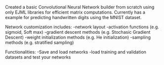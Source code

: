 Created a basic Convolutional Neural Network builder from scratch using only EJML libraries for efficient matrix computations. 
Currently has a example for predicting handwritten digits using the MNIST dataset. 

Network customization includes:
-network layout
-activation functions (e.g. sigmoid, Soft max)
-gradient descent methods (e.g. Stochasic Gradient Descent)
-weight initialization methods (e.g. He initialization)
-sampling methods (e.g. stratified sampling)

Functionalities:
-Save and load networks
-load training and validation datasets and test your networks




